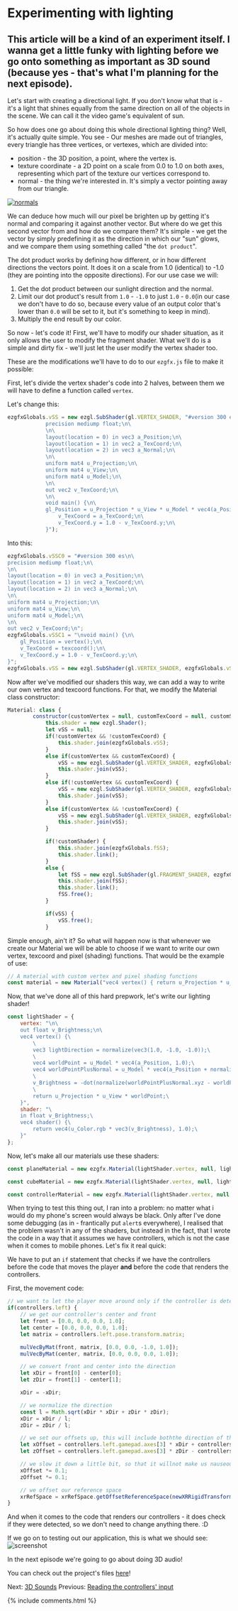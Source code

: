 # Experimenting with lighting

## This article will be a kind of an experiment itself. I wanna get a little funky with lighting before we go onto something as important as 3D sound (because yes - that's what I'm planning for the next episode).

Let's start with creating a directional light. If you don't know what that is - it's a light that shines equally from the same direction on all of the objects in the scene. We can call it the video game's equivalent of sun.

So how does one go about doing this whole directional lighting thing? Well, it's actually quite simple. You see - Our meshes are made out of triangles, every triangle has three vertices, or vertexes, which are divided into:
- position - the 3D position, a point, where the vertex is.
- texture coordinate - a 2D point on a scale from 0.0 to 1.0 on both axes, representing which part of the texture our vertices correspond to.
- normal - the thing we're interested in. It's simply a vector pointing away from our triangle.

[![normals](./data/tutorial9/wikipedia_surface_normals.png)](https://en.wikipedia.org/wiki/File:Surface_normals.svg)

We can deduce how much will our pixel be brighten up by getting it's normal and comparing it against another vector. But where do we get this second vector from and how do we compare them? It's simple - we get the vector by simply predefining it as the direction in which our "sun" glows, and we compare them using something called "the `dot product`".

The dot product works by defining how different, or in how different directions the vectors point. It does it on a scale from 1.0 (identical) to -1.0 (they are pointing into the opposite directions). For our use case we will:
1. Get the dot product between our sunlight direction and the normal.
2. Limit our dot product's result from `1.0` - `-1.0` to just `1.0` - `0.0`(in our case we don't have to do so, because every value of an output color that's lower than `0.0` will be set to it, but it's something to keep in mind).
3. Multiply the end result by our color.

So now - let's code it! First, we'll have to modify our shader situation, as it only allows the user to modify the fragment shader. What we'll do is a simple and dirty fix - we'll just let the user modify the vertex shader too.

These are the modifications we'll have to do to our `ezgfx.js` file to make it possible:

First, let's divide the vertex shader's code into 2 halves, between them we will have to define a function called `vertex`.

Let's change this:
```js
ezgfxGlobals.vSS = new ezgl.SubShader(gl.VERTEX_SHADER, "#version 300 es\n\
			precision mediump float;\n\
			\n\
			layout(location = 0) in vec3 a_Position;\n\
			layout(location = 1) in vec2 a_TexCoord;\n\
			layout(location = 2) in vec3 a_Normal;\n\
			\n\
			uniform mat4 u_Projection;\n\
			uniform mat4 u_View;\n\
			uniform mat4 u_Model;\n\
			\n\
			out vec2 v_TexCoord;\n\
			\n\
			void main() {\n\
			gl_Position = u_Projection * u_View * u_Model * vec4(a_Position, 1.0);\n\
				v_TexCoord = a_TexCoord;\n\
				v_TexCoord.y = 1.0 - v_TexCoord.y;\n\
			}");
```

Into this:
```js
ezgfxGlobals.vSSC0 = "#version 300 es\n\
precision mediump float;\n\
\n\
layout(location = 0) in vec3 a_Position;\n\
layout(location = 1) in vec2 a_TexCoord;\n\
layout(location = 2) in vec3 a_Normal;\n\
\n\
uniform mat4 u_Projection;\n\
uniform mat4 u_View;\n\
uniform mat4 u_Model;\n\
\n\
out vec2 v_TexCoord;\n";
ezgfxGlobals.vSSC1 = "\nvoid main() {\n\
	gl_Position = vertex();\n\
	v_TexCoord = texcoord();\n\
	v_TexCoord.y = 1.0 - v_TexCoord.y;\n\
}";
ezgfxGlobals.vSS = new ezgl.SubShader(gl.VERTEX_SHADER, ezgfxGlobals.vSSC0 + "\nvec4 vertex() { return u_Projection * u_View * u_Model * vec4(a_Position, 1.0); }\nvec2 texcoord() { return a_TexCoord; }\n" + ezgfxGlobals.vSSC1);
```

Now after we've modified our shaders this way, we can add a way to write our own vertex and texcoord functions. For that, we modify the Material class constructor:
```js
Material: class {
		constructor(customVertex = null, customTexCoord = null, customShader = null) {
			this.shader = new ezgl.Shader();
			let vSS = null;
			if(!customVertex && !customTexCoord) {
				this.shader.join(ezgfxGlobals.vSS);
			}
			else if(customVertex && customTexCoord) {
				vSS = new ezgl.SubShader(gl.VERTEX_SHADER, ezgfxGlobals.vSSC0 + customVertex + "\n" + customTexCoord + ezgfxGlobals.vSSC1);
				this.shader.join(vSS);
			}
			else if(!customVertex && customTexCoord) {
				vSS = new ezgl.SubShader(gl.VERTEX_SHADER, ezgfxGlobals.vSSC0 + "vec4 vertex() { return u_Projection * u_View * u_Model * vec4(a_Position, 1.0); }\n" + customTexCoord + ezgfxGlobals.vSSC1);
				this.shader.join(vSS);
			}
			else if(customVertex && !customTexCoord) {
				vSS = new ezgl.SubShader(gl.VERTEX_SHADER, ezgfxGlobals.vSSC0 + customVertex + "\nvec2 texcoord() { return a_TexCoord; }" + ezgfxGlobals.vSSC1);
				this.shader.join(vSS);
			}

			if(!customShader) {
				this.shader.join(ezgfxGlobals.fSS);
				this.shader.link();
			}
			else {
				let fSS = new ezgl.SubShader(gl.FRAGMENT_SHADER, ezgfxGlobals.fSSC0 + customShader + ezgfxGlobals.fSSC1); 
				this.shader.join(fSS);
				this.shader.link();
				fSS.free();
			}

			if(vSS) {
				vSS.free();
			}
```

Simple enough, ain't it? So what will happen now is that whenever we create our Material we will be able to choose if we want to write our own vertex, texcoord and pixel (shading) functions. That would be the example of use:
```js
// A material with custom vertex and pixel shading functions
const material = new Material("vec4 vertex() { return u_Projection * u_View * u_Model * vec4(a_Position, 1.0); }", null, "vec4 shader() { return u_Color * vec4(vec3(0.2), 1.0); }"); 
```

Now, that we've done all of this hard prepwork, let's write our lighting shader!
```js
const lightShader = {
	vertex: "\n\
	out float v_Brightness;\n\
	vec4 vertex() {\
		\
		vec3 lightDirection = normalize(vec3(1.0, -1.0, -1.0));\
		\
		vec4 worldPoint = u_Model * vec4(a_Position, 1.0);\
		vec4 worldPointPlusNormal = u_Model * vec4(a_Position + normalize(a_Normal), 1.0);\
		\
		v_Brightness = -dot(normalize(worldPointPlusNormal.xyz - worldPoint.xyz), lightDirection);\
		\
		return u_Projection * u_View * worldPoint;\
	}",
	shader: "\
	in float v_Brightness;\
	vec4 shader() {\
		return vec4(u_Color.rgb * vec3(v_Brightness), 1.0);\
	}"
};
```

Now, let's make all our materials use these shaders:

```js
const planeMaterial = new ezgfx.Material(lightShader.vertex, null, lightShader.shader);
```

```js
const cubeMaterial = new ezgfx.Material(lightShader.vertex, null, lightShader.shader);
```

```js
const controllerMaterial = new ezgfx.Material(lightShader.vertex, null, lightShader.shader);
```

When trying to test this thing out, I ran into a problem: no matter what i would do my phone's screen would always be black. Only after I've done some debugging (as in - frantically put `alert`s everywhere), I realised that the problem wasn't in any of the shaders, but instead in the fact, that I wrote the code in a way that it assumes we have controllers, which is not the case when it comes to mobile phones. Let's fix it real quick:

We have to put an `if` statement that checks if we have the controllers before the code that moves the player **and** before the code that renders the controllers.

First, the movement code:
```js
// we want to let the player move around only if the controller is detected, otherwise we will be trying to use non-existing values, which would crash our application
if(controllers.left) {
	// we get our controller's center and front
	let front = [0.0, 0.0, 0.0, 1.0];
	let center = [0.0, 0.0, 0.0, 1.0];
	let matrix = controllers.left.pose.transform.matrix;

	mulVecByMat(front, matrix, [0.0, 0.0, -1.0, 1.0]);
	mulVecByMat(center, matrix, [0.0, 0.0, 0.0, 1.0]);

	// we convert front and center into the direction
	let xDir = front[0] - center[0];
	let zDir = front[1] - center[1];

	xDir = -xDir;

	// we normalize the direction
	const l = Math.sqrt(xDir * xDir + zDir * zDir);
	xDir = xDir / l;
	zDir = zDir / l;

	// we set our offsets up, this will include boththe direction of the controller and the directionof our analog sticks
	let xOffset = controllers.left.gamepad.axes[3] * xDir + controllers.left.gamepad.axes[2] * zDir;
	let zOffset = controllers.left.gamepad.axes[3] * zDir - controllers.left.gamepad.axes[2] * xDir;

	// we slow it down a little bit, so that it willnot make us nauseous once we move 
	xOffset *= 0.1; 
	zOffset *= 0.1;

	// we offset our reference space
	xrRefSpace = xrRefSpace.getOffsetReferenceSpace(newXRRigidTransform({x: xOffset, y: 0.0, z: zOffset}); 
}
```

And when it comes to the code that renders our controllers - it does check if they were detected, so we don't need to change anything there. :D

If we go on to testing out our application, this is what we should see:
![screenshot](data/tutorial9/tutorial9_screenshot.png)

In the next episode we're going to go about doing 3D audio!

You can check out the project's files [here](https://github.com/beProsto/webxr-tutorial/tree/master/projects/tutorial9)!

Next: [3D Sounds](tutorial10)
Previous: [Reading the controllers' input](tutorial8)

<div GITHUB_API_ID="9"></div>

{% include comments.html %}